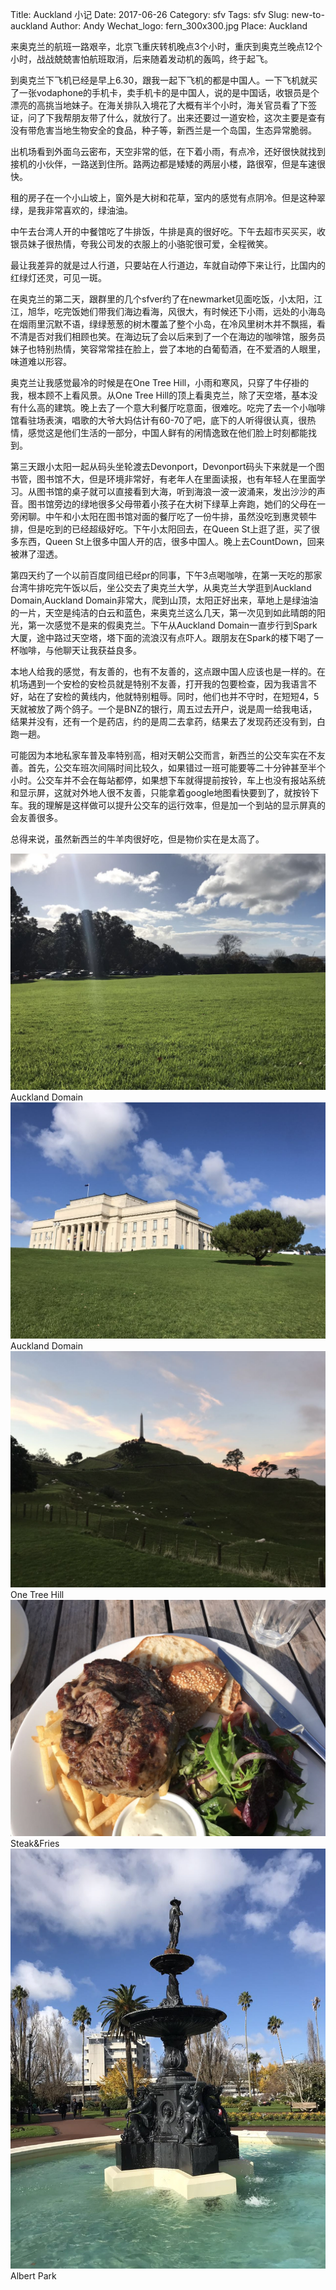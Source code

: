 Title: Auckland 小记
Date: 2017-06-26
Category: sfv
Tags: sfv
Slug: new-to-auckland 
Author: Andy
Wechat_logo: fern_300x300.jpg
Place: Auckland


来奥克兰的航班一路艰辛，北京飞重庆转机晚点3个小时，重庆到奥克兰晚点12个小时，战战兢兢害怕航班取消，后来随着发动机的轰鸣，终于起飞。

到奥克兰下飞机已经是早上6.30，跟我一起下飞机的都是中国人。一下飞机就买了一张vodaphone的手机卡，卖手机卡的是中国人，说的是中国话，收银员是个漂亮的高挑当地妹子。在海关排队入境花了大概有半个小时，海关官员看了下签证，问了下我帮朋友带了什么，就放行了。出来还要过一道安检，这次主要是查有没有带危害当地生物安全的食品，种子等，新西兰是一个岛国，生态异常脆弱。

出机场看到外面乌云密布，天空非常的低，在下着小雨，有点冷，还好很快就找到接机的小伙伴，一路送到住所。路两边都是矮矮的两层小楼，路很窄，但是车速很快。

租的房子在一个小山坡上，窗外是大树和花草，室内的感觉有点阴冷。但是这种翠绿，是我非常喜欢的，绿油油。


中午去台湾人开的中餐馆吃了牛排饭，牛排是真的很好吃。下午去超市买买买，收银员妹子很热情，夸我公司发的衣服上的小骆驼很可爱，全程微笑。

最让我差异的就是过人行道，只要站在人行道边，车就自动停下来让行，比国内的红绿灯还灵，可见一斑。


在奥克兰的第二天，跟群里的几个sfver约了在newmarket见面吃饭，小太阳，江江，旭华，吃完饭她们带我们海边看海，风很大，有时候还下小雨，远处的小海岛在烟雨里沉默不语，绿绿葱葱的树木覆盖了整个小岛，在冷风里树木并不飘摇，看不清是否对我们相顾也笑。在海边玩了会以后来到了一个在海边的咖啡馆，服务员妹子也特别热情，笑容常常挂在脸上，尝了本地的白葡萄酒，在不爱酒的人眼里，味道难以形容。

奥克兰让我感觉最冷的时候是在One Tree Hill，小雨和寒风，只穿了牛仔褂的我，根本顾不上看风景。从One Tree Hill的顶上看奥克兰，除了天空塔，基本没有什么高的建筑。晚上去了一个意大利餐厅吃意面，很难吃。吃完了去一个小咖啡馆看驻场表演，唱歌的大爷大妈估计有60-70了吧，底下的人听得很认真，很热情，感觉这是他们生活的一部分，中国人鲜有的闲情逸致在他们脸上时刻都能找到。


第三天跟小太阳一起从码头坐轮渡去Devonport，Devonport码头下来就是一个图书管，图书馆不大，但是环境非常好，有老年人在里面读报，也有年轻人在里面学习。从图书馆的桌子就可以直接看到大海，听到海浪一波一波涌来，发出沙沙的声音。图书馆旁边的绿地很多父母带着小孩子在大树下绿草上奔跑，她们的父母在一旁闲聊。中午和小太阳在图书馆对面的餐厅吃了一份牛排，虽然没吃到惠灵顿牛排，但是吃到的已经超级好吃。下午小太阳回去，在Queen St上逛了逛，买了很多东西，Queen St上很多中国人开的店，很多中国人。晚上去CountDown，回来被淋了湿透。

第四天约了一个以前百度同组已经pr的同事，下午3点喝咖啡，在第一天吃的那家台湾牛排吃完午饭以后，坐公交去了奥克兰大学，从奥克兰大学逛到Auckland Domain,Auckland Domain非常大，爬到山顶，太阳正好出来，草地上是绿油油的一片，天空是纯洁的白云和蓝色，来奥克兰这么几天，第一次见到如此晴朗的阳光，第一次感觉不是来的假奥克兰。下午从Auckland Domain一直步行到Spark大厦，途中路过天空塔，塔下面的流浪汉有点吓人。跟朋友在Spark的楼下喝了一杯咖啡，与他聊天让我获益良多。

本地人给我的感觉，有友善的，也有不友善的，这点跟中国人应该也是一样的。在机场遇到一个安检的安检员就是特别不友善，打开我的包要检查，因为我语言不好，站在了安检的黄线内，他就特别粗辱。同时，他们也并不守时，在短短4，5天就被放了两个鸽子。一个是BNZ的银行，周五过去开户，说是周一给我电话，结果并没有，还有一个是药店，约的是周二去拿药，结果去了发现药还没有到，白跑一趟。

可能因为本地私家车普及率特别高，相对天朝公交而言，新西兰的公交车实在不友善。首先，公交车班次间隔时间比较久，如果错过一班可能要等二十分钟甚至半个小时。公交车并不会在每站都停，如果想下车就得提前按铃，车上也没有报站系统和显示屏，这就对外地人很不友善，只能拿着google地图看快要到了，就按铃下车。我的理解是这样做可以提升公交车的运行效率，但是加一个到站的显示屏真的会友善很多。

总得来说，虽然新西兰的牛羊肉很好吃，但是物价实在是太高了。
<div class="figure">
    <img src="/static/images/aukland_domain_1.jpg" alt="auk_domain_1" class="img-responsive carousel-inner img-rounded"/>
    <div class="caption">Auckland Domain</div>
</div>
<div class="figure">
    <img src="/static/images/aukland_domain_2.jpg" alt="auk_domain_2" class="img-responsive carousel-inner img-rounded"/>
    <div class="caption">Auckland Domain</div>
</div>
<div class="figure">
    <img src="/static/images/one_tree_hill.jpg" alt="ont_tree_hill" class="img-responsive carousel-inner img-rounded"/>
    <div class="caption">One Tree Hill</div>
</div>
<div class="figure">
    <img src="/static/images/steak_and_fries.jpg" alt="steak_and_fries" class="img-responsive carousel-inner img-rounded"/>
    <div class="caption">Steak&amp;Fries</div>
</div>

<div class="figure">
    <img src="/static/images/albert_park.jpg" alt="albert_park" class="img-responsive carousel-inner img-rounded"/>
    <div class="caption">Albert Park</div>
</div>